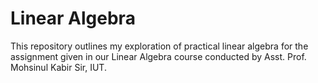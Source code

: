 # Linear Algebra

This repository outlines my exploration of practical linear algebra for the assignment given in our Linear Algebra course conducted by Asst. Prof. Mohsinul Kabir Sir, IUT.


